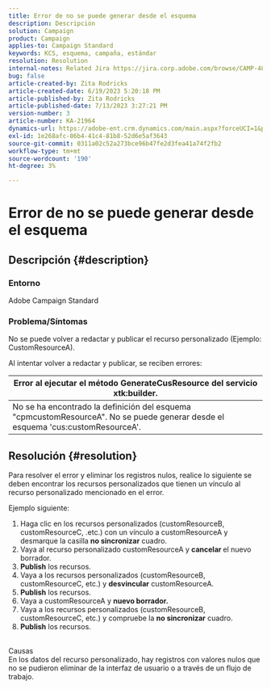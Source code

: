 ```yaml
---
title: Error de no se puede generar desde el esquema
description: Descripción
solution: Campaign
product: Campaign
applies-to: Campaign Standard
keywords: KCS, esquema, campaña, estándar
resolution: Resolution
internal-notes: Related Jira https://jira.corp.adobe.com/browse/CAMP-48246
bug: false
article-created-by: Zita Rodricks
article-created-date: 6/19/2023 5:20:18 PM
article-published-by: Zita Rodricks
article-published-date: 7/13/2023 3:27:21 PM
version-number: 3
article-number: KA-21964
dynamics-url: https://adobe-ent.crm.dynamics.com/main.aspx?forceUCI=1&pagetype=entityrecord&etn=knowledgearticle&id=c187ab8c-c50e-ee11-8f6d-6045bd006b3d
exl-id: 1e268afc-86b4-41c4-81b8-52d6e5af3643
source-git-commit: 0311a02c52a273bce96b47fe2d3fea41a74f2fb2
workflow-type: tm+mt
source-wordcount: '190'
ht-degree: 3%

---
```


# Error de no se puede generar desde el esquema

## Descripción {#description}


### Entorno

Adobe Campaign Standard

### Problema/Síntomas

No se puede volver a redactar y publicar el recurso personalizado (Ejemplo: CustomResourceA).

Al intentar volver a redactar y publicar, se reciben errores:


| Error al ejecutar el método GenerateCusResource del servicio xtk:builder. |
| --- |
| No se ha encontrado la definición del esquema &quot;cpmcustomResourceA&quot;. No se puede generar desde el esquema &#39;cus:customResourceA&#39;. |





## Resolución {#resolution}


Para resolver el error y eliminar los registros nulos, realice lo siguiente<b> </b>se deben encontrar los recursos personalizados que tienen un vínculo al recurso personalizado mencionado en el error.

Ejemplo siguiente:

1. Haga clic en los recursos personalizados (customResourceB, customResourceC, .etc.) con un vínculo a customResourceA y desmarque la casilla <b>no sincronizar</b> cuadro.
2. Vaya al recurso personalizado customResourceA y <b>cancelar </b>el nuevo borrador.
3. <b>Publish</b> los recursos.
4. Vaya a los recursos personalizados (customResourceB, customResourceC, etc.) y <b>desvincular</b> customResourceA.
5. <b>Publish</b> los recursos.
6. Vaya a customResourceA y <b>nuevo borrador.</b>
7. Vaya a los recursos personalizados (customResourceB, customResourceC, etc.) y compruebe la <b>no sincronizar</b> cuadro.
8. <b>Publish</b> los recursos.

<br>Causas <br>
En los datos del recurso personalizado, hay registros con valores nulos que no se pudieron eliminar de la interfaz de usuario o a través de un flujo de trabajo.
